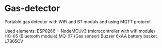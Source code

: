 # Gas-detector
Portable gas detector with WiFi and BT moduls and using MQTT protocol.

Used elements:
ESP8266 + NodeMCUv3 (microcontroller with wifi module)
HC-05 (Bluetooth module)
MQ-07 (Gas sensor)
Buzzer
6xAA battery basket
L7805CV

